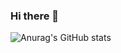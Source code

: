 ### Hi there 👋
![Anurag's GitHub stats](https://github-readme-stats.vercel.app/api?username=doheeeeeeeee&show_icons=true&theme=radical)
<!--
**doheeeeeeeee/doheeeeeeeee** is a ✨ _special_ ✨ repository because its `README.md` (this file) appears on your GitHub profile.



Here are some ideas to get you started:

- 🔭 I’m currently working on ...
- 🌱 I’m currently learning ...
- 👯 I’m looking to collaborate on ...
- 🤔 I’m looking for help with ...
- 💬 Ask me about ...
- 📫 How to reach me: ...
- 😄 Pronouns: ...
- ⚡ Fun fact: ...
-->
